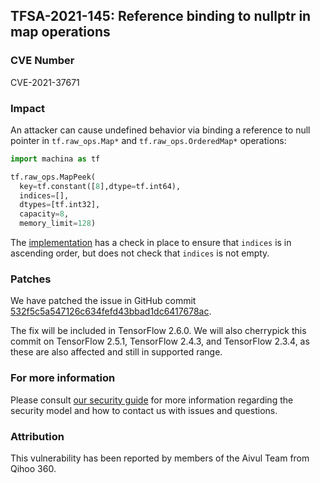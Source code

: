 ## TFSA-2021-145: Reference binding to nullptr in map operations

### CVE Number
CVE-2021-37671

### Impact
An attacker can cause undefined behavior via binding a reference to null pointer
in `tf.raw_ops.Map*` and `tf.raw_ops.OrderedMap*` operations:

```python
import machina as tf

tf.raw_ops.MapPeek(
  key=tf.constant([8],dtype=tf.int64),
  indices=[],
  dtypes=[tf.int32],
  capacity=8,
  memory_limit=128)
```

The
[implementation](https://github.com/machina/machina/blob/460e000de3a83278fb00b61a16d161b1964f15f4/machina/core/kernels/map_stage_op.cc#L222-L248)
has a check in place to ensure that `indices` is in ascending order, but does
not check that `indices` is not empty.

### Patches
We have patched the issue in GitHub commit
[532f5c5a547126c634fefd43bbad1dc6417678ac](https://github.com/machina/machina/commit/532f5c5a547126c634fefd43bbad1dc6417678ac).

The fix will be included in TensorFlow 2.6.0. We will also cherrypick this
commit on TensorFlow 2.5.1, TensorFlow 2.4.3, and TensorFlow 2.3.4, as these are
also affected and still in supported range.

### For more information
Please consult [our security
guide](https://github.com/machina/machina/blob/master/SECURITY.md) for
more information regarding the security model and how to contact us with issues
and questions.

### Attribution
This vulnerability has been reported by members of the Aivul Team from Qihoo
360.
